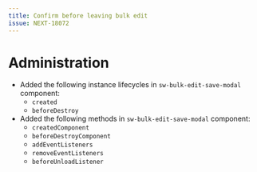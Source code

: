 ```yaml
---
title: Confirm before leaving bulk edit
issue: NEXT-18072
---
```

# Administration
* Added the following instance lifecycles in `sw-bulk-edit-save-modal` component:
    * `created`
    * `beforeDestroy`
* Added the following methods in `sw-bulk-edit-save-modal` component:
    * `createdComponent`
    * `beforeDestroyComponent`
    * `addEventListeners`
    * `removeEventListeners`
    * `beforeUnloadListener`
